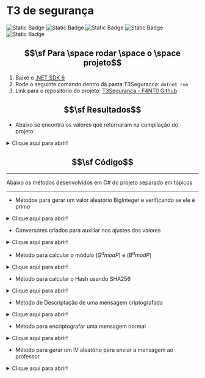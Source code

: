 # T3 de segurança

![Static Badge](https://img.shields.io/badge/Language-C%23-purple)
![Static Badge](https://img.shields.io/badge/Framework-.NET%20Core-blue)
![Static Badge](https://img.shields.io/badge/.NET%20Version-6.0-lightblue)
![Static Badge](https://img.shields.io/badge/University-PUCRS-orange)
![Static Badge](https://img.shields.io/badge/Year-2023-green)


## $$\sf Para \space rodar \space o \space projeto$$

1. Baixe o [.NET SDK 6](https://dotnet.microsoft.com/en-us/download)
2. Rode o seguinte comando dentro da pasta T3Seguranca: `dotnet run`
3. Link para o repositório do projeto: [T3Segurança - F4NT0 Github](https://github.com/F4NT0/T3Seguranca)

## $$\sf Resultados$$

- Abaixo se encontra os valores que retornaram na compilação do projeto:

<p>
<details>
<summary>Clique aqui para abrir!</summary>

* Valor primo gerado: $\color{green}302169981172443897262726089341$

* Valor de P que é o módulo: 0B10B8F96A080E01DDE92DE5EAE5D54EC52C99FBCFB06A3C69A6A9DCA52D23B616073E28675A23D189838EF1E2EE652C013ECB4AEA906112324975C3CD49B83BFACCBDD7D90C4BD7098488E9C219A73724EFFD6FAE5644738FAA31A4FF55BCCC0A151AF5F0DC8B4BD45BF37DF365C1A65E68CFDA76D4DA708DF1FB2BC2E4A4371

* Valor de G que é a base: 0A4D1CBD5C3FD34126765A442EFB99905F8104DD258AC507FD6406CFF14266D31266FEA1E5C41564B777E690F5504F213160217B4B01B886A5E91547F9E2749F4D7FBD7D3B9A92EE1909D0D2263F80A76A6A24C087A091F531DBF0A0169B6A28AD662A4D18E73AFA32D779D5918D08BC8858F4DCEF97C2A24855E6EEB22B3B2E5

* Valor de p convertido: 124325339146889384540494091085456630009856882741872806181731279018491820800119460022367403769795008250021191767583423221479185609066059226301250167164084041279837566626881119772675984258163062926954046545485368458404445166682380071370274810671501916789361956272226105723317679562001235501455748016154805420913

* Valor de g convertido: 115740200527109164239523414760926155534485715860090261532154107313946218459149402375178179458041461723723231563839316251515439564315555249353831328479173170684416728715378198172203100328308536292821245983596065287318698169565702979765910089654821728828592422299160041156491980943427556153020487552135890973413

* Valor de A gerado por (g^a mod p): 122794735847935340319503828419267772535250810811566570540229471479541454776420985117159124617939753931709810948357085194404549589901212718263296753649594183060941838183861493051116898359815473719679434164261181333183861457204832174728101685399612933108632070653600064669194275670133018913101567396984089710776

* A Em Hexadecimal para o professor: AEDD91F3789C0E0F426B44769E7FC931168B7BFC24904161DCE6CD72F603D9AC85710410EFB3E9F0818D711BC2FAC239A767B45AFD5F2E05494C0A08678A4BB049AEDA77E5626D9C832622B32439415BBF23F64AA3EB062CBF912B93E9DD0C5ED7E2C3A31149F2598359B49DD65AC0204FFB99CAEDD6D0D21663B5E8605F90B8

* Valor de B enviado pelo professor: 6C7204F6E00ACEC265BF290F04B636A042A42A4274B066EFC8D50E72A957792BF49FD43A71B426C7CF7B6F5D144ECDF28F917154DF0BABEA437011BE4BD8FB62F940AB576140CD5675F93435CA5A8BCF1B38FE7B3942E8A8D8B9B6155727C60E034F26537BD3DE31BDE997D369032C3DD115ACB03A896C945B399A44F5517D8B

* Mensagem enviada pelo professor: 508FAF6C53475545EC640D73F077839397A214E6E16754814FB6E70185A2BB01B47F893F36FA76F9343E7B005230FEB46ADC668C2719B9A0B1AB6E5BCD20F0AB23108901BD4A023DF938A5274F867538337EF9A7FB1C77087B354548088B42FE6ED770902203D0B7A4BF3F7E5F8B5793

* IV da mensagem do professor: 508FAF6C53475545EC640D73F0778393

* Mensagem após o padding: 97A214E6E16754814FB6E70185A2BB01B47F893F36FA76F9343E7B005230FEB46ADC668C2719B9A0B1AB6E5BCD20F0AB23108901BD4A023DF938A5274F867538337EF9A7FB1C77087B354548088B42FE6ED770902203D0B7A4BF3F7E5F8B5793

* Valor de V calculado: 118074652165732461800340787612028085649304043635779806119827894898072025174802268644456948734142984206131067731010592595660570610252589075335101680597453926215504157410226751329424556560918110800452320790971148428684425226837460214648220486087435242236689760289816127627270095724099767452783556096582704529257

* Valor de V em Hexadecimal: 0A824D5B69F6B42C2DE0901889008D4871D8E7FF5210D01AA8B72771A46B23C07D2278ED1024FA3B38945915BFDF97701679204C5956085C8E292837FC2641FE7C7FF026D6951FB12DBED2E6095B0E3E7283A2E1D28A38E536C1B523CA063748813994CD6EC82F395C19C7C39B6206517CF846527051D5072909438D56D457F69

* Valor do Hash S: 95ecf9eae4e1ce72510d28ee463f59081b51ea1489f52390a5cbe85e94d62775

* Valor da Chave em String: $\color{lightblue}95ecf9eae4e1ce72510d28ee463f5908$

* Texto descriptografado: Show Gabriel. Agora inverte esta mensagem e me envia ela de volta cifrada com a mesma senha

* Texto invertido: ahnes amsem a moc adarfic atlov ed ale aivne em e megasnem atse etrevni arogA .leirbaG wohS

* IV gerado: $\color{orange}0372FC8495E238901C4BCA931BA94CB1$

* Texto invertido criptografado: 0372fc8495e238901c4bca931ba94cb1ad8895c82c91ff83fe3609320fb749f3d1ea1756b1079be219dd8af075367b6dcc06b311769110ca85e84b0ef1272b4e14fc02455a0bf86261b769a671cd82c78f56d20b23e0e916dc4f1baf0eae4ab47318504d69a9bf1c6be9eceb8bbc01e93c0f6c0c228f38bb755e14ced5e04738

* Texto invertido criptografado sem IV: ad8895c82c91ff83fe3609320fb749f3d1ea1756b1079be219dd8af075367b6dcc06b311769110ca85e84b0ef1272b4e14fc02455a0bf86261b769a671cd82c78f56d20b23e0e916dc4f1baf0eae4ab47318504d69a9bf1c6be9eceb8bbc01e93c0f6c0c228f38bb755e14ced5e04738

Informações entregues ao professor:

- **Mensagem invertida criptografada sem IV**: ad8895c82c91ff83fe3609320fb749f3d1ea1756b1079be219dd8af075367b6dcc06b311769110ca85e84b0ef1272b4e14fc02455a0bf86261b769a671cd82c78f56d20b23e0e916dc4f1baf0eae4ab47318504d69a9bf1c6be9eceb8bbc01e93c0f6c0c228f38bb755e14ced5e04738
- **Senha**: 95ecf9eae4e1ce72510d28ee463f5908

</details>
</p>



## $$\sf Código$$

---

Abaixo os métodos desenvolvidos em C# do projeto separado em tópicos

---


- Métodos para gerar um valor aleatório BigInteger e verificando se ele é primo

<p>
<details>
<summary>Clique aqui para abrir!</summary>

```csharp
// Método auxiliar: gerador de BigInteger em C#
private static BigInteger GenerateRandomBigInteger(BigInteger minValue, BigInteger maxValue, Random random)
        {
            int maxBytes = (int)Math.Ceiling(BigInteger.Log(maxValue, 256));
            byte[] bytes = new byte[maxBytes];
            random.NextBytes(bytes);
            bytes[bytes.Length - 1] &= (byte)0x7F; // verifica se o bit maior não foi setado
            BigInteger result = new BigInteger(bytes);

            return BigInteger.Remainder(result, maxValue - minValue + 1) + minValue;
        }

// Método auxiliar: verificar se o valor é primo (não melhorado, demora muito)
private static bool IsPrime(BigInteger number)
        {
           if(number < 2)
            {
                return false;
            }
           if(number == 2 || number == 3)
            {
                return true;
            }
           double value = Math.Sqrt((double )number);
           BigInteger valueTrans = (BigInteger)value;
           for(BigInteger i = 2; i <= valueTrans; i++)
            {
                if (number % i == 0)
                {
                    //Console.WriteLine("Valor não é primo");
                    return false;
                }
            }
            //Console.WriteLine("Valor é primo");
            return true;
        }

// Método principal: verifica o valor máximo e minimo do número de digitos (no nosso caso 30) e 
// utiliza os métodos acima para gerar
public static BigInteger GeneratePrime(int digits)
        {
            BigInteger minValue = (BigInteger)Math.Pow(10, digits - 1);
            BigInteger maxValue = (BigInteger)Math.Pow(10, digits) - 1;

            Random rand = new Random();
            BigInteger number = GenerateRandomBigInteger(minValue,maxValue,rand);
            while (!IsPrime(number))
            {
                number = GenerateRandomBigInteger(minValue, maxValue, rand);
            }
            return number;
        }
```

</details>
</p>

- Conversores criados para auxiliar nos ajustes dos valores

<p>
<details>
<summary>Clique aqui para abrir!</summary>

```csharp
// Converter de BigInteger para Hexadecimal
public static string ConvertToHex(BigInteger number)
        {
            return number.ToString("X");
        }

// Converter de Byte Array para String
public static string ConvertByteToString(byte[] value)
        {
            String exit = BitConverter.ToString(value).Replace("-","");
            return exit;
        }

// Converter de String para Byte Array na hora de descriptografar
public static byte[] ConvertStringToByteArray(String value)
        {
            if (value.Length % 2 != 0)
            {
                throw new ArgumentException("Invalid hexadecimal string: Length must be even. " + value);
            }

            string cleanedText = value;

            int length = cleanedText.Length;
            byte[] bytes = new byte[length / 2];

            for (int i = 0; i < length; i+=2)
            {
                bytes[i/2] = Convert.ToByte(cleanedText.Substring(i,2),16);
            }
            return bytes;
        }

// Converter de String para Byte Array na encriptação
public static byte[] ConvertStringToByteArrayEncrypt(String value)
        {
            if (value.Length % 2 != 0)
            {
                throw new ArgumentException("Invalid hexadecimal string: Length must be even. " + value);
            }

            char[] charArray = value.ToCharArray();

            byte[] byteArray = new byte[charArray.Length];
            for (int i = 0; i < charArray.Length; i++)
            {
                byteArray[i] = (byte)charArray[i];
            }
            return byteArray;
        }

// Converter de Hexadecimal para BigInteger
public static BigInteger ConvertHexToBigInteger(string hexString)
        {
            BigInteger value = BigInteger.Parse(hexString, NumberStyles.HexNumber);
            return value;
        }

// Converter de String para BigInteger
public static BigInteger ConvertStringToBigInteger(string numberString)
        {
            BigInteger result;
            if (BigInteger.TryParse(numberString, out result))
            {
                return result;
            }
            else
            {
                // Handle parsing failure
                throw new ArgumentException("Invalid BigInteger string.");
            }
        }

// Conversor de String para Hexadecimal
public static string ConvertStringToHex(string text)
        {
            StringBuilder sb = new StringBuilder();
            foreach (char c in text)
            {
                sb.Append(((int)c).ToString("X2"));
            }

            return sb.ToString();
        }

// Converter Byte Array para String
static string ByteArrayToString(byte[] bytes)
        {
            StringBuilder sb = new StringBuilder(bytes.Length * 2);
            foreach (byte b in bytes)
            {
                sb.AppendFormat("{0:x2}", b);
            }
            return sb.ToString();
        }

```

</details>
</p>

- Método para calcular o módulo ($G^a mod P$) e ($B^a mod P$)

<p>
<details>
<summary>Clique aqui para abrir!</summary>

```csharp
public static BigInteger CalculateModulus(String g, BigInteger a, String p)
        {
            BigInteger modulus = ConvertHexToBigInteger(p);
            Console.WriteLine("\nValor de p convertido: " + modulus.ToString());
            BigInteger baseMod = ConvertHexToBigInteger(g);
            Console.WriteLine("\nValor de g convertido: " + baseMod.ToString());
            BigInteger calc = BigInteger.ModPow(baseMod, a, modulus); // base^exponent mod modulus
            return calc;
        }
```

</details>
</p>

- Método para calcular o Hash usando SHA256

<p>
<details>
<summary>Clique aqui para abrir!</summary>

```csharp
public static byte[] CalculateSHA256(BigInteger value)
        {
            using (SHA256 sha256 = SHA256.Create())
            {
                byte[] valueBytes = value.ToByteArray();

                // Remove leading zero byte if present
                if (valueBytes.Length > 1 && valueBytes[0] == 0)
                    valueBytes = valueBytes.Skip(1).ToArray();

                // Reverse the byte order to little-endian
                Array.Reverse(valueBytes);

                byte[] hashBytes = sha256.ComputeHash(valueBytes);

                return hashBytes;
            }
        }
```

</details>
</p>

- Método de Descriptação de uma mensagem criptografada

<p>
<details>
<summary>Clique aqui para abrir!</summary>

```csharp
public static string DecryptText(string msg_padded, string key, string iv)
        {
            byte[] ciphertext = ConvertStringToByteArray(msg_padded);
            string plaintext = "";
            byte[] ivBytes = ConvertStringToByteArray(iv);
            byte[] keyBytes = ConvertStringToByteArray(key);
            using (Aes aes = Aes.Create())
            {
                aes.Key = keyBytes;
                aes.IV = ivBytes;
                aes.Mode = CipherMode.CBC;
                aes.Padding = PaddingMode.PKCS7;

                ICryptoTransform decryptor = aes.CreateDecryptor();

                using (MemoryStream msDecrypt = new MemoryStream(ciphertext))
                {
                    using (CryptoStream csDecrypt = new CryptoStream(msDecrypt, decryptor, CryptoStreamMode.Read))
                    {
                        using (StreamReader srDecrypt = new StreamReader(csDecrypt))
                        {
                            plaintext = srDecrypt.ReadToEnd();
                            return plaintext;
                        }
                    }
                }

                return plaintext;
            }
        }
```

</details>
</p>

- Método para encriptografar uma mensagem normal

<p>
<details>
<summary>Clique aqui para abrir!</summary>

```csharp
public static string EncryptText(string msg, string key)
        {
            for (;msg.Length < 108;)
            {
                msg = "00" + msg;
            }
            if (msg.Length % 2 != 0) msg = "0" + msg;
            byte[] plaintext = ConvertStringToByteArrayEncrypt(msg);
            byte[] keyBytes = ConvertStringToByteArray(key);
            using (Aes aes = Aes.Create())
            {
                aes.Key = keyBytes;
                byte[] iv = GenerateIV();
                Console.WriteLine("\nIV gerado: " + ConvertByteToString(iv));
                aes.Mode = CipherMode.CBC;
                aes.Padding = PaddingMode.PKCS7;

                ICryptoTransform encryptor = aes.CreateEncryptor();

                using (MemoryStream memoryStream = new MemoryStream())
                {
                    using (CryptoStream cryptoStream = new CryptoStream(memoryStream, encryptor, CryptoStreamMode.Write))
                    {
                        cryptoStream.Write(plaintext, 0, plaintext.Length);
                        cryptoStream.FlushFinalBlock();
                    }

                    byte[] encryptedBytes = memoryStream.ToArray();
                    return ByteArrayToString(iv) + ByteArrayToString(encryptedBytes);
                }
            }
        }
```

</details>
</p>

- Método para gerar um IV aleatório para enviar a mensagem ao professor

<p>
<details>
<summary>Clique aqui para abrir!</summary>

```csharp
static byte[] GenerateIV()
        {
            using (Aes aes = Aes.Create())
            {
                aes.GenerateIV();
                return aes.IV;
            }
        }
```

</details>
</p>
